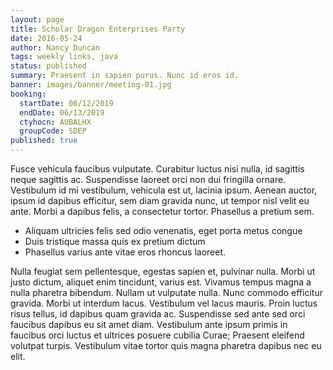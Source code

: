 ```yaml
---
layout: page
title: Scholar Dragon Enterprises Party
date: 2016-05-24
author: Nancy Duncan
tags: weekly links, java
status: published
summary: Praesent in sapien purus. Nunc id eros id.
banner: images/banner/meeting-01.jpg
booking:
  startDate: 06/12/2019
  endDate: 06/13/2019
  ctyhocn: AUBALHX
  groupCode: SDEP
published: true
---
```

Fusce vehicula faucibus vulputate. Curabitur luctus nisi nulla, id sagittis neque sagittis ac. Suspendisse laoreet orci non dui fringilla ornare. Vestibulum id mi vestibulum, vehicula est ut, lacinia ipsum. Aenean auctor, ipsum id dapibus efficitur, sem diam gravida nunc, ut tempor nisl velit eu ante. Morbi a dapibus felis, a consectetur tortor. Phasellus a pretium sem.

* Aliquam ultricies felis sed odio venenatis, eget porta metus congue
* Duis tristique massa quis ex pretium dictum
* Phasellus varius ante vitae eros rhoncus laoreet.

Nulla feugiat sem pellentesque, egestas sapien et, pulvinar nulla. Morbi ut justo dictum, aliquet enim tincidunt, varius est. Vivamus tempus magna a nulla pharetra bibendum. Nullam ut vulputate nulla. Nunc commodo efficitur gravida. Morbi ut interdum lacus. Vestibulum vel lacus mauris. Proin luctus risus tellus, id dapibus quam gravida ac. Suspendisse sed ante sed orci faucibus dapibus eu sit amet diam. Vestibulum ante ipsum primis in faucibus orci luctus et ultrices posuere cubilia Curae; Praesent eleifend volutpat turpis. Vestibulum vitae tortor quis magna pharetra dapibus nec eu elit.
